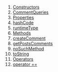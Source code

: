 1.  [Constructors](./CommentQueries-class.md)
2.  [CommentQueries](./CommentQueries/CommentQueries.md)
3.  [Properties](./CommentQueries-class.md)
4.  [hashCode](https://api.flutter.dev/flutter/dart-core/Object/hashCode.html)
5.  [runtimeType](https://api.flutter.dev/flutter/dart-core/Object/runtimeType.html)
6.  [Methods](./CommentQueries-class.md)
7.  [createComment](./CommentQueries/createComment.md)
8.  [getPostsComments](./CommentQueries/getPostsComments.md)
9.  [noSuchMethod](https://api.flutter.dev/flutter/dart-core/Object/noSuchMethod.html)
10. [toString](https://api.flutter.dev/flutter/dart-core/Object/toString.html)
11. [Operators](./CommentQueries-class.md)
12. [operator
    ==](https://api.flutter.dev/flutter/dart-core/Object/operator_equals.html)
